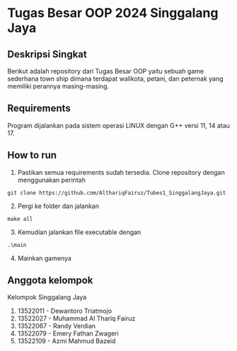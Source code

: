 # Tugas Besar OOP 2024 Singgalang Jaya

## Deskripsi Singkat
Berikut adalah repository dari Tugas Besar OOP yaitu sebuah game sederhana town ship dimana terdapat walikota, petani, dan peternak yang memiliki perannya masing-masing.

## Requirements
Program dijalankan pada sistem operasi LINUX dengan G++ versi 11, 14 atau 17.

## How to run
1. Pastikan semua requirements sudah tersedia. Clone repository dengan menggunakan perintah
```
git clone https://github.com/AlthariqFairuz/Tubes1_SinggalangJaya.git
```
2. Pergi ke folder dan jalankan
```
make all
```
3. Kemudian jalankan file executable dengan
```
.\main
```
4. Mainkan gamenya

## Anggota kelompok
Kelompok Singgalang Jaya
1. 13522011 - Dewantoro Triatmojo
2. 13522027 - Muhammad Al Thariq Fairuz
3. 13522067 - Randy Verdian
4. 13522079 - Emery Fathan Zwageri 
5. 13522109 - Azmi Mahmud Bazeid


